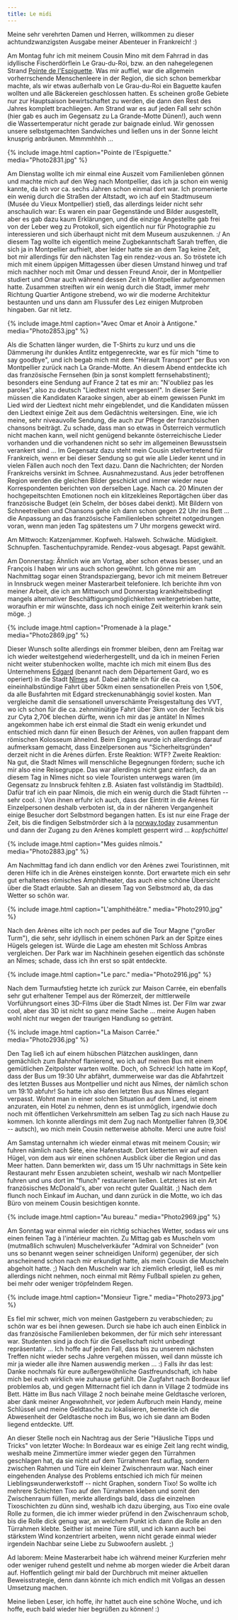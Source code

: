 ```yaml
---
title: Le midi
---
```


Meine sehr verehrten Damen und Herren, willkommen zu dieser achtundzwanzigsten Ausgabe meiner Abenteuer in Frankreich! :)

Am Montag fuhr ich mit meinem Cousin Mino mit dem Fahrrad in das idyllische Fischerdörflein Le Grau-du-Roi, bzw. an den nahegelegenen Strand [Pointe de l'Espiguette](http://fr.wikipedia.org/wiki/Pointe_de_l%27Espiguette). Was mir auffiel, war die allgemein vorherrschende Menschenleere in der Region, die sich schon bemerkbar machte, als wir etwas außerhalb von Le Grau-du-Roi ein Baguette kaufen wollten und alle Bäckereien geschlossen hatten. Es scheinen große Gebiete nur zur Hauptsaison bewirtschaftet zu werden, die dann den Rest des Jahres komplett brachliegen.
Am Strand war es auf jeden Fall sehr schön (hier gab es auch im Gegensatz zu La Grande-Motte Dünen!), auch wenn die Wassertemperatur nicht gerade zur baignade einlud. Wir genossen unsere selbstgemachten Sandwiches und ließen uns in der Sonne leicht knusprig anbräunen. Mmmmhhhh ...

{% include image.html caption="Pointe de l'Espiguette." media="Photo2831.jpg" %}

Am Dienstag wollte ich mir einmal eine Auszeit vom Familienleben gönnen und machte mich auf den Weg nach Montpellier, das ich ja schon ein wenig kannte, da ich vor ca. sechs Jahren schon einmal dort war. Ich promenierte ein wenig durch die Straßen der Altstadt, wo ich auf ein Stadtmuseum (Musée du Vieux Montpellier) stieß, das allerdings leider nicht sehr anschaulich war: Es waren ein paar Gegenstände und Bilder ausgestellt, aber es gab dazu kaum Erklärungen, und die einzige Angestellte gab frei von der Leber weg zu Protokoll, sich eigentlich nur für Photographie zu interessieren und sich überhaupt nicht mit dem Museum auszukennen. :/
An diesem Tag wollte ich eigentlich meine Zugbekanntschaft Sarah treffen, die sich ja in Montpellier aufhielt, aber leider hatte sie an dem Tag keine Zeit, bot mir allerdings für den nächsten Tag ein rendez-vous an. So tröstete ich mich mit einem üppigen Mittagessen über diesen Umstand hinweg und traf mich nachher noch mit Omar und dessen Freund Anoir, der in Montpellier studiert und Omar auch während dessen Zeit in Montpellier aufgenommen hatte. Zusammen streiften wir ein wenig durch die Stadt, immer mehr Richtung Quartier Antigone strebend, wo wir die moderne Architektur bestaunten und uns dann am Flussufer des Lez einigen Mutproben hingaben. Gar nit letz.

{% include image.html caption="Avec Omar et Anoir à Antigone." media="Photo2853.jpg" %}

Als die Schatten länger wurden, die T-Shirts zu kurz und uns die Dämmerung ihr dunkles Antlitz entgegenreckte, war es für mich "time to say goodbye", und ich begab mich mit dem "Hérault Transport" per Bus von Montpellier zurück nach La Grande-Motte. An diesem Abend entdeckte ich das französische Fernsehen (bin ja sonst komplett fernsehabstinent); besonders eine Sendung auf France 2 tat es mir an: "N'oubliez pas les paroles", also zu deutsch "Liedtext nicht vergessen!". In dieser Serie müssen die Kandidaten Karaoke singen, aber ab einem gewissen Punkt im Lied wird der Liedtext nicht mehr eingeblendet, und die Kandidaten müssen den Liedtext einige Zeit aus dem Gedächtnis weitersingen. Eine, wie ich meine, sehr niveauvolle Sendung, die auch zur Pflege der französischen chansons beiträgt. Zu schade, dass man so etwas in Österreich vermutlich nicht machen kann, weil nicht genügend bekannte österreichische Lieder vorhanden und die vorhandenen nicht so sehr im allgemeinen Bewusstsein verankert sind ... Im Gegensatz dazu steht mein Cousin stellvertretend für Frankreich, wenn er bei dieser Sendung so gut wie alle Lieder kennt und in vielen Fällen auch noch den Text dazu.
Dann die Nachrichten; der Norden Frankreichs versinkt im Schnee. Ausnahmezustand. Aus jeder betroffenen Region werden die gleichen Bilder geschickt und immer wieder neue Korrespondenten berichten von derselben Lage. Nach ca. 20 Minuten der hochgepeitschten Emotionen noch ein klitzekleines Reportägchen über das französische Budget (ein Schelm, der böses dabei denkt). Mit Bildern von Schneetreiben und Chansons gehe ich dann schon gegen 22 Uhr ins Bett ... die Anpassung an das französische Familienleben schreitet notgedrungen voran, wenn man jeden Tag spätestens um 7 Uhr morgens geweckt wird.

Am Mittwoch: Katzenjammer. Kopfweh. Halsweh. Schwäche. Müdigkeit. Schnupfen. Taschentuchpyramide. Rendez-vous abgesagt. Papst gewählt.

Am Donnerstag: Ähnlich wie am Vortag, aber schon etwas besser, und an François I haben wir uns auch schon gewöhnt. Ich gönne mir am Nachmittag sogar einen Strandspaziergang, bevor ich mit meinem Betreuer in Innsbruck wegen meiner Masterarbeit telefoniere. Ich berichte ihm von meiner Arbeit, die ich am Mittwoch und Donnerstag krankheitsbedingt mangels alternativer Beschäftigungsmöglichkeiten weitergetrieben hatte, woraufhin er mir wünschte, dass ich noch einige Zeit weiterhin krank sein möge. ;)

{% include image.html caption="Promenade à la plage." media="Photo2869.jpg" %}

Dieser Wunsch sollte allerdings ein frommer bleiben, denn am Freitag war ich wieder weitestgehend wiederhergestellt, und da ich in meinen Ferien nicht weiter stubenhocken wollte, machte ich mich mit einem Bus des Unternehmens [Edgard](http://www.edgard-transport.fr/) (benannt nach dem Département Gard, wo es operiert) in die Stadt [Nîmes](http://de.wikipedia.org/wiki/N%C3%AEmes) auf. Dabei zahlte ich für die ca. eineinhalbstündige Fahrt über 50km einen sensationellen Preis von 1,50€, da alle Busfahrten mit Edgard streckenunabhängig soviel kosten. Man vergleiche damit die sensationell unverschämte Preisgestaltung des VVT, wo ich schon für die ca. zehnminütige Fahrt über 3km von der Technik bis zur Cyta 2,70€ blechen dürfte, wenn ich mir das je antäte!
In Nîmes angekommen habe ich erst einmal die Stadt ein wenig erkundet und entschied mich dann für einen Besuch der Arènes, von außen frappant dem römischen Kolosseum ähnelnd. Beim Eingang wurde ich allerdings darauf aufmerksam gemacht, dass Einzelpersonen aus "Sicherheitsgründen" derzeit nicht in die Arènes dürfen. Erste Reaktion: WTF? Zweite Reaktion: Na gut, die Stadt Nîmes will menschliche Begegnungen fördern; suche ich mir also eine Reisegruppe. Das war allerdings nicht ganz einfach, da an diesem Tag in Nîmes nicht so viele Touristen unterwegs waren (im Gegensatz zu Innsbruck fehlten z.B. Asiaten fast vollständig im Stadtbild). Dafür traf ich ein paar Nîmois, die mich ein wenig durch die Stadt führten -- sehr cool. :) Von ihnen erfuhr ich auch, dass der Eintritt in die Arènes für Einzelpersonen deshalb verboten ist, da in der näheren Vergangenheit einige Besucher dort Selbstmord begangen hatten. Es ist nur eine Frage der Zeit, bis die findigen Selbstmörder sich à la [norway.today](http://de.wikipedia.org/wiki/Norway.today) zusammentun und dann der Zugang zu den Arènes komplett gesperrt wird ... *kopfschüttel*

{% include image.html caption="Mes guides nîmois." media="Photo2883.jpg" %}

Am Nachmittag fand ich dann endlich vor den Arènes zwei Touristinnen, mit deren Hilfe ich in die Arènes einsteigen konnte. Dort erwartete mich ein sehr gut erhaltenes römisches Amphitheater, das auch eine schöne Übersicht über die Stadt erlaubte. Sah an diesem Tag von Selbstmord ab, da das Wetter so schön war.

{% include image.html caption="L'amphithéâtre." media="Photo2910.jpg" %}

Nach den Arènes eilte ich noch per pedes auf die Tour Magne ("großer Turm"), die sehr, sehr idyllisch in einem schönen Park an der Spitze eines Hügels gelegen ist. Würde die Lage am ehesten mit Schloss Ambras vergleichen. Der Park war im Nachhinein gesehen eigentlich das schönste an Nîmes; schade, dass ich ihn erst so spät entdeckte.

{% include image.html caption="Le parc." media="Photo2916.jpg" %}

Nach dem Turmaufstieg hetzte ich zurück zur Maison Carrée, ein ebenfalls sehr gut erhaltener Tempel aus der Römerzeit, der mittlerweile Vorführungsort eines 3D-Films über die Stadt Nîmes ist. Der Film war zwar cool, aber das 3D ist nicht so ganz meine Sache ... meine Augen haben wohl nicht nur wegen der traurigen Handlung so getränt.

{% include image.html caption="La Maison Carrée." media="Photo2936.jpg" %}

Den Tag ließ ich auf einem hübschen Plätzchen ausklingen, dann gemächlich zum Bahnhof flanierend, wo ich auf meinen Bus mit einem gemütlichen Zeitpolster warten wollte. Doch, oh Schreck! Ich hatte im Kopf, dass der Bus um 19:30 Uhr abfährt, dummerweise war das die Abfahrtzeit des letzten Busses aus Montpellier und nicht aus Nîmes, der nämlich schon um 19:10 abfuhr! So hatte ich also den letzten Bus aus Nîmes elegant verpasst. Wohnt man in einer solchen Situation auf dem Land, ist einem anzuraten, ein Hotel zu nehmen, denn es ist unmöglich, irgendwie doch noch mit öffentlichen Verkehrsmitteln am selben Tag zu sich nach Hause zu kommen. Ich konnte allerdings mit dem Zug nach Montpellier fahren (9,30€ -- autsch), wo mich mein Cousin netterweise abholte. Merci une autre fois!

Am Samstag unternahm ich wieder einmal etwas mit meinem Cousin; wir fuhren nämlich nach Sète, eine Hafenstadt. Dort kletterten wir auf einen Hügel, von dem aus wir einen schönen Ausblick über die Region und das Meer hatten. Dann bemerkten wir, dass um 15 Uhr nachmittags in Sète kein Restaurant mehr Essen anzubieten scheint, weshalb wir nach Montpellier fuhren und uns dort im "flunch" restaurieren ließen. Letzteres ist ein Art französisches McDonald's, aber von recht guter Qualität. ;) Nach dem flunch noch Einkauf im Auchan, und dann zurück in die Motte, wo ich das Büro von meinem Cousin besichtigen konnte.

{% include image.html caption="Au bureau." media="Photo2969.jpg" %}



Am Sonntag war einmal wieder ein richtig schiaches Wetter, sodass wir uns einen feinen Tag à l'intérieur machten. Zu Mittag gab es Muscheln vom (mutmaßlich schwulen) Muschelverkäufer "Admiral von Schneider" (von uns so benannt wegen seiner schneidigen Uniform) gegenüber, der sich anscheinend schon nach mir erkundigt hatte, als mein Cousin die Muscheln abgeholt hatte. ;) Nach den Muscheln war ich ziemlich erledigt, ließ es mir allerdings nicht nehmen, noch einmal mit Rémy Fußball spielen zu gehen, bei mehr oder weniger tröpfelndem Regen.

{% include image.html caption="Monsieur Tigre." media="Photo2973.jpg" %}

Es fiel mir schwer, mich von meinen Gastgebern zu verabschieden; zu schön war es bei ihnen gewesen. Durch sie habe ich auch einen Einblick in das französische Familienleben bekommen, der für mich sehr interessant war. Studenten sind ja doch für die Gesellschaft nicht unbedingt repräsentativ ... Ich hoffe auf jeden Fall, dass bis zu unserem nächsten Treffen nicht wieder sechs Jahre vergehen müssen, weil dann müsste ich mir ja wieder alle ihre Namen auswendig merken ... :) Falls ihr das lest: Danke nochmals für eure außergewöhnliche Gastfreundschaft, ich habe mich bei euch wirklich wie zuhause gefühlt.
Die Zugfahrt nach Bordeaux lief problemlos ab, und gegen Mitternacht fiel ich dann in Village 2 todmüde ins Bett. Hätte im Bus nach Village 2 noch beinahe meine Geldtasche verloren, aber dank meiner Angewohnheit, vor jedem Aufbruch mein Handy, meine Schlüssel und meine Geldtasche zu lokalisieren, bemerkte ich die Abwesenheit der Geldtasche noch im Bus, wo ich sie dann am Boden liegend entdeckte. Uff.

An dieser Stelle noch ein Nachtrag aus der Serie "Häusliche Tipps und Tricks" von letzter Woche: In Bordeaux war es einige Zeit lang recht windig, weshalb meine Zimmertüre immer wieder gegen den Türrahmen geschlagen hat, da sie nicht auf dem Türrahmen fest auflag, sondern zwischen Rahmen und Türe ein kleiner Zwischenraum war. Nach einer eingehenden Analyse des Problems entschied ich mich für meinen Lieblingswunderwerkstoff -- nicht Graphen, sondern Tixo! So wollte ich mehrere Schichten Tixo auf den Türrahmen kleben und somit den Zwischenraum füllen, merkte allerdings bald, dass die einzelnen Tixoschichten zu dünn sind, weshalb ich dazu überging, aus Tixo eine ovale Rolle zu formen, die ich immer wieder prüfend in den Zwischenraum schob, bis die Rolle dick genug war, an welchem Punkt ich dann die Rolle an den Türrahmen klebte. Seither ist meine Türe still, und ich kann auch bei stärkstem Wind konzentriert arbeiten, wenn nicht gerade einmal wieder irgendein Nachbar seine Liebe zu Subwoofern auslebt. ;)

Ad laborem: Meine Masterarbeit habe ich während meiner Kurzferien mehr oder weniger ruhend gestellt und nehme ab morgen wieder die Arbeit daran auf. Hoffentlich gelingt mir bald der Durchbruch mit meiner aktuellen Beweisstrategie, denn dann könnte ich mich endlich mit Vollgas an dessen Umsetzung machen.

Meine lieben Leser, ich hoffe, ihr hattet auch eine schöne Woche, und ich hoffe, euch bald wieder hier begrüßen zu können! :)
